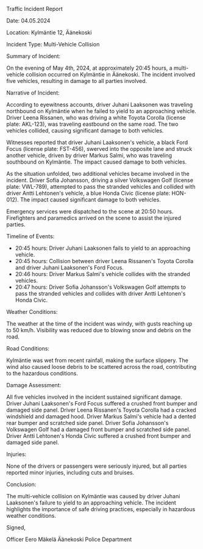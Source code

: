 Traffic Incident Report

Date: 04.05.2024

Location: Kylmäntie 12, Äänekoski

Incident Type: Multi-Vehicle Collision

Summary of Incident:

On the evening of May 4th, 2024, at approximately 20:45 hours, a multi-vehicle collision occurred on Kylmäntie in Äänekoski. The incident involved five vehicles, resulting in damage to all parties involved.

Narrative of Incident:

According to eyewitness accounts, driver Juhani Laaksonen was traveling northbound on Kylmäntie when he failed to yield to an approaching vehicle. Driver Leena Rissanen, who was driving a white Toyota Corolla (license plate: AKL-123), was traveling eastbound on the same road. The two vehicles collided, causing significant damage to both vehicles.

Witnesses reported that driver Juhani Laaksonen's vehicle, a black Ford Focus (license plate: FST-456), swerved into the opposite lane and struck another vehicle, driven by driver Markus Salmi, who was traveling southbound on Kylmäntie. The impact caused damage to both vehicles.

As the situation unfolded, two additional vehicles became involved in the incident. Driver Sofia Johansson, driving a silver Volkswagen Golf (license plate: VWL-789), attempted to pass the stranded vehicles and collided with driver Antti Lehtonen's vehicle, a blue Honda Civic (license plate: HON-012). The impact caused significant damage to both vehicles.

Emergency services were dispatched to the scene at 20:50 hours. Firefighters and paramedics arrived on the scene to assist the injured parties.

Timeline of Events:

* 20:45 hours: Driver Juhani Laaksonen fails to yield to an approaching vehicle.
* 20:45 hours: Collision between driver Leena Rissanen's Toyota Corolla and driver Juhani Laaksonen's Ford Focus.
* 20:46 hours: Driver Markus Salmi's vehicle collides with the stranded vehicles.
* 20:47 hours: Driver Sofia Johansson's Volkswagen Golf attempts to pass the stranded vehicles and collides with driver Antti Lehtonen's Honda Civic.

Weather Conditions:

The weather at the time of the incident was windy, with gusts reaching up to 50 km/h. Visibility was reduced due to blowing snow and debris on the road.

Road Conditions:

Kylmäntie was wet from recent rainfall, making the surface slippery. The wind also caused loose debris to be scattered across the road, contributing to the hazardous conditions.

Damage Assessment:

All five vehicles involved in the incident sustained significant damage. Driver Juhani Laaksonen's Ford Focus suffered a crushed front bumper and damaged side panel. Driver Leena Rissanen's Toyota Corolla had a cracked windshield and damaged hood. Driver Markus Salmi's vehicle had a dented rear bumper and scratched side panel. Driver Sofia Johansson's Volkswagen Golf had a damaged front bumper and scratched side panel. Driver Antti Lehtonen's Honda Civic suffered a crushed front bumper and damaged side panel.

Injuries:

None of the drivers or passengers were seriously injured, but all parties reported minor injuries, including cuts and bruises.

Conclusion:

The multi-vehicle collision on Kylmäntie was caused by driver Juhani Laaksonen's failure to yield to an approaching vehicle. The incident highlights the importance of safe driving practices, especially in hazardous weather conditions.

Signed,

Officer Eero Mäkelä
Äänekoski Police Department